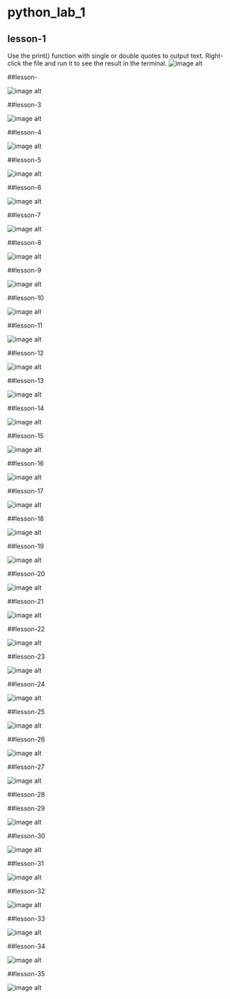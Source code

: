 # python_lab_1

## lesson-1
Use the print() function with single or double quotes to output text. Right-click the file and run it to see the result in the terminal.
![image alt](https://github.com/nahian-tech-master/python_lab_1/blob/main/pyhon%20lab%201/ss1.PNG)

##lesson-

![image alt](https://github.com/nahian-tech-master/python_lab_1/blob/main/pyhon%20lab%201/ss2.PNG?raw=true)

##lesson-3

![image alt](https://github.com/nahian-tech-master/python_lab_1/blob/main/pyhon%20lab%201/ss3.PNG?raw=true)

##lesson-4

![image alt](https://github.com/nahian-tech-master/python_lab_1/blob/main/pyhon%20lab%201/ss4.PNG?raw=true)

##lesson-5

![image alt](https://github.com/nahian-tech-master/python_lab_1/blob/main/pyhon%20lab%201/ss5.PNG?raw=true)

##lesson-6

![image alt](https://github.com/nahian-tech-master/python_lab_1/blob/main/pyhon%20lab%201/ss6.PNG?raw=true)

##lesson-7

![image alt](https://github.com/nahian-tech-master/python_lab_1/blob/main/pyhon%20lab%201/ss7.PNG?raw=true)

##lesson-8

![image alt](https://github.com/nahian-tech-master/python_lab_1/blob/main/pyhon%20lab%201/ss8.PNG?raw=true)

##lesson-9

![image alt](https://github.com/nahian-tech-master/python_lab_1/blob/main/pyhon%20lab%201/ss9.PNG?raw=true)

##lesson-10

![image alt](https://github.com/nahian-tech-master/python_lab_1/blob/main/pyhon%20lab%201/ss10.PNG?raw=true)

##lesson-11

![image alt](https://github.com/nahian-tech-master/python_lab_1/blob/main/pyhon%20lab%201/ss11.PNG?raw=true)

##lesson-12

![image alt](https://github.com/nahian-tech-master/python_lab_1/blob/main/pyhon%20lab%201/ss12.PNG?raw=true)

##lesson-13

![image alt](https://github.com/nahian-tech-master/python_lab_1/blob/main/pyhon%20lab%201/ss13.PNG?raw=true)

##lesson-14

![image alt](https://github.com/nahian-tech-master/python_lab_1/blob/main/pyhon%20lab%201/ss14.PNG?raw=true)

##lesson-15

![image alt](https://github.com/nahian-tech-master/python_lab_1/blob/main/pyhon%20lab%201/ss15.PNG?raw=true)

##lesson-16

![image alt](https://github.com/nahian-tech-master/python_lab_1/blob/main/pyhon%20lab%201/ss16.PNG?raw=true)

##lesson-17

![image alt](https://github.com/nahian-tech-master/python_lab_1/blob/main/pyhon%20lab%201/ss17.PNG?raw=true)

##lesson-18

![image alt](https://github.com/nahian-tech-master/python_lab_1/blob/main/pyhon%20lab%201/ss18.PNG?raw=true)

##lesson-19

![image alt](https://github.com/nahian-tech-master/python_lab_1/blob/main/pyhon%20lab%201/ss19.PNG?raw=true)

##lesson-20

![image alt](https://github.com/nahian-tech-master/python_lab_1/blob/main/pyhon%20lab%201/ss20.PNG?raw=true)

##lesson-21

![image alt](https://github.com/nahian-tech-master/python_lab_1/blob/main/pyhon%20lab%201/ss21.PNG?raw=true)

##lesson-22

![image alt](https://github.com/nahian-tech-master/python_lab_1/blob/main/pyhon%20lab%201/ss22.PNG?raw=true)

##lesson-23

![image alt](https://github.com/nahian-tech-master/python_lab_1/blob/main/pyhon%20lab%201/ss23.PNG?raw=true)

##lesson-24

![image alt](https://github.com/nahian-tech-master/python_lab_1/blob/main/pyhon%20lab%201/ss24.PNG?raw=true)

##lesson-25

![image alt](https://github.com/nahian-tech-master/python_lab_1/blob/main/pyhon%20lab%201/ss25.PNG?raw=true)

##lesson-26

![image alt](https://github.com/nahian-tech-master/python_lab_1/blob/main/pyhon%20lab%201/ss26.PNG?raw=true)

##lesson-27

![image alt](https://github.com/nahian-tech-master/python_lab_1/blob/main/pyhon%20lab%201/ss27.PNG?raw=true)

##lesson-28



##lesson-29

![image alt](https://github.com/nahian-tech-master/python_lab_1/blob/main/pyhon%20lab%201/ss29.PNG?raw=true)

##lesson-30

![image alt](https://github.com/nahian-tech-master/python_lab_1/blob/main/pyhon%20lab%201/ss30.PNG?raw=true)

##lesson-31

![image alt](https://github.com/nahian-tech-master/python_lab_1/blob/main/pyhon%20lab%201/ss31.PNG?raw=true)

##lesson-32

![image alt](https://github.com/nahian-tech-master/python_lab_1/blob/main/pyhon%20lab%201/ss32.PNG?raw=true)

##lesson-33

![image alt](https://github.com/nahian-tech-master/python_lab_1/blob/main/pyhon%20lab%201/ss33.PNG?raw=true)

##lesson-34

![image alt]()

##lesson-35

![image alt](https://github.com/nahian-tech-master/python_lab_1/blob/main/pyhon%20lab%201/ss35.PNG?raw=true)
